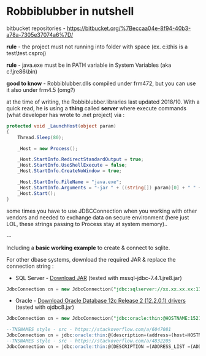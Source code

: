# Robbiblubber in nutshell

bitbucket repositories - https://bitbucket.org/%7Beccaa04e-8f94-40b3-a78a-7305e37074a6%7D/

**rule** - the project must not running into folder with space (ex. c:\this is a test\test.csproj)

**rule** - java.exe must be in PATH variable in System Variables (aka c:\jre86\bin)

**good to know** - Robbiblubber.dlls compiled under frm472, but you can use it also under frm4.5 (omg?)

at the time of writing, the Robbiblubber.libraries last updated 2018/10. With a quick read, he is using a **thing** called **server** where execute commands (what developer has wrote to .net project) via :
```csharp
protected void _LaunchHost(object param)
{
	Thread.Sleep(80);

	_Host = new Process();

	_Host.StartInfo.RedirectStandardOutput = true;
	_Host.StartInfo.UseShellExecute = false;
	_Host.StartInfo.CreateNoWindow = true;

	_Host.StartInfo.FileName = "java.exe";
	_Host.StartInfo.Arguments = "-jar " + ((string[]) param)[0] + " " + ((string[]) param)[1];
	_Host.Start();
}
```

some times you have to use JDBCConnection when you working with other vendors and needed to exchange data on secure environment (here just LOL, these strings passing to Process stay at system memory)..

--

Including a **basic working example** to create & connect to sqlite.

For other dbase systems, download the required JAR & replace the connection string :

  - SQL Server - [Download JAR](https://docs.microsoft.com/en-us/sql/connect/jdbc/using-the-jdbc-driver?view=sql-server-2017) (tested with mssql-jdbc-7.4.1.jre8.jar) 
```sql
JdbcConnection cn = new JdbcConnection("jdbc:sqlserver://xx.xx.xx.xx:13021;databaseName=POPAY", "com.microsoft.sqlserver.jdbc.SQLServerDriver","user","password");
```

  - Oracle - [Download Oracle Database 12c Release 2 (12.2.0.1) drivers](https://www.oracle.com/technetwork/database/application-development/jdbc/downloads/index.html) (tested with ojdbc8.jar) 
```sql
JdbcConnection cn = new JdbcConnection("jdbc:oracle:thin:@HOSTNAME:1521:SERVICENAME", "oracle.jdbc.driver.OracleDriver", "user", "pass");

--TNSNAMES style - src - https://stackoverflow.com/a/6047081
JdbcConnection cn = jdbc:oracle:thin:@(description=(address=(host=HOSTNAME)(protocol=tcp)(port=PORT))(connect_data=(service_name=SERVICENAME)(server=SHARED)))
--TNSNAMES style - src - https://stackoverflow.com/a/4832205
JdbcConnection cn = jdbc:oracle:thin:@(DESCRIPTION =(ADDRESS_LIST =(ADDRESS =(PROTOCOL=TCP)(HOST=blah.example.com)(PORT=1521)))(CONNECT_DATA=(SID=BLAHSID)(GLOBAL_NAME=BLAHSID.WORLD)(SERVER=DEDICATED)))
```
